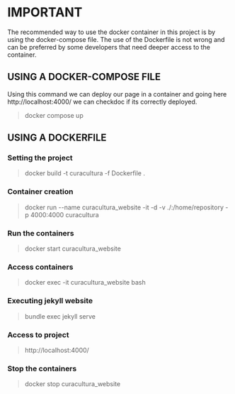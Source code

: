 # IMPORTANT
The recommended way to use the docker container in this project is by using the docker-compose file. The use of the Dockerfile is not wrong and can be preferred by some developers that need deeper access to the container.
## USING A DOCKER-COMPOSE FILE

Using this command we can deploy our page in a container and going here http://localhost:4000/ we can checkdoc if its correctly deployed.
> docker compose up  
## USING A DOCKERFILE

### Setting the project
> docker build -t curacultura -f Dockerfile .

### Container creation
> docker run --name curacultura_website -it -d -v ./:/home/repository -p 4000:4000 curacultura

### Run the containers
> docker start curacultura_website

### Access containers
> docker exec -it curacultura_website bash

### Executing jekyll website
> bundle exec jekyll serve

### Access to project
> http://localhost:4000/

### Stop the containers
> docker stop curacultura_website